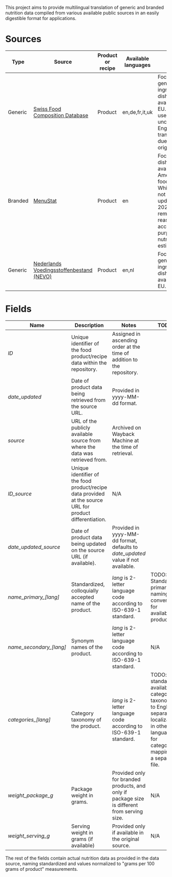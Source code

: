 This project aims to provide multilingual translation of generic and branded nutrition data compiled from various available public sources in an easily digestible format for applications.

# Sources

|Type|Source|Product or recipe|Available languages|Notes|
|---|---|---|---|---|
|Generic|[Swiss Food Composition Database](https://naehrwertdaten.ch/en/)|Product|en,de,fr,it,uk|Focuses on generic food ingredients, dishes available in the EU. Sometimes uses unconventional English translations due to Swiss origin.|
|Branded|[MenuStat](https://www.menustat.org)|Product|en|Focuses on dishes available in American fast food chains. While data has not been updated since 2022, it remains reasonably accurate for purposes of nutrition estimates.|
|Generic|[Nederlands Voedingsstoffenbestand (NEVO)](https://www.rivm.nl)|Product|en,nl|Focuses on generic food ingredients, dishes available in the EU.|

# Fields
|Name|Description|Notes|TODO|
|---|---|---|---|
|*ID*|Unique identifier of the food product/recipe data within the repository.|Assigned in ascending order at the time of addition to the repository.||
|*date_updated*|Date of product data being retrieved from the source URL.|Provided in yyyy-MM-dd format.||
|*source*|URL of the publicly available source from where the data was retrieved from.|Archived on Wayback Machine at the time of retrieval.||
|*ID_source*|Unique identifier of the food product/recipe data provided at the source URL for product differentiation.|N/A||
|*date_updated_source*|Date of product data being updated on the source URL (if available).|Provided in yyyy-MM-dd format, defaults to *date_updated* value if not available.||
|*name_primary_\[lang\]*|Standardized, colloquially accepted name of the product.|*lang* is 2-letter language code according to ISO-639-1 standard.|TODO: Standardize primary naming convention for available products.|
|*name_secondary_\[lang\]*|Synonym names of the product.|*lang* is 2-letter language code according to ISO-639-1 standard.|N/A|
|*categories_\[lang\]*|Category taxonomy of the product.|*lang* is 2-letter language code according to ISO-639-1 standard.|TODO: standardize available category taxonomy to English, separate localization in other languages for category mapping in a separate file.|
|*weight_package_g*|Package weight in grams.|Provided only for branded products, and only if package size is different from serving size.|N/A|
|*weight_serving_g*|Serving weight in grams (if available)|Provided only if available in the original source.|N/A|

The rest of the fields contain actual nutrition data as provided in the data source, naming standardized and values normalized to "grams per 100 grams of product" measurements.
